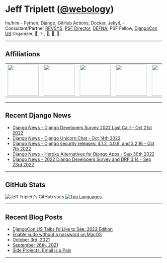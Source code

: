 # Jeff Triplett (<a href="https://twitter.com/webology">@webology</a>)
he/him - Python, Django, GitHub Actions, Docker, Jekyll,  - Consultant/Partner [REVSYS][], [PSF Director][], [DEFNA][], PSF Fellow, [DjangoCon US][] Organizer, 🏀, ✨, 💪, 🏃, 🤖.

<hr>

## Affiliations

<table border="0">
<tr>
<td><a href="https://github.com/revsys/"><img src="https://avatars.githubusercontent.com/u/308096?s=200&v=4" width="100px"></a></td>
<td><a href="https://github.com/psf/"><img src="https://avatars.githubusercontent.com/u/50630501?s=200&v=4" width="100px"></a></td>
<td><a href="https://github.com/djangocon/"><img src="https://avatars.githubusercontent.com/u/2891658?s=400&&v=4" width="100px"></a></td>
<td><a href="https://github.com/defna/"><img src="https://avatars.githubusercontent.com/u/13454395?s=200&v=4" width="100px"></a></td>
<td><a href="https://github.com/djangopackages/"><img src="https://avatars.githubusercontent.com/u/27385825?s=200&v=4" width="100px"></a></td>
</tr>
</table>

<hr>

## Recent Django News

<!--START_SECTION:news-->
* [Django News - Django Developers Survey 2022 Last Call! - Oct 21st 2022](https:&#x2F;&#x2F;django-news.com&#x2F;issues&#x2F;150)
* [Django News - Django Unicorn Chat - Oct 14th 2022](https:&#x2F;&#x2F;django-news.com&#x2F;issues&#x2F;149)
* [Django News - Django security releases: 4.1.2, 4.0.8, and 3.2.16 - Oct 7th 2022](https:&#x2F;&#x2F;django-news.com&#x2F;issues&#x2F;148)
* [Django News - Heroku Alternatives for Django Apps - Sep 30th 2022](https:&#x2F;&#x2F;django-news.com&#x2F;issues&#x2F;147)
* [Django News - 2022 Django Developers Survey and DRF 3.14 - Sep 23rd 2022](https:&#x2F;&#x2F;django-news.com&#x2F;issues&#x2F;146)
<!--END_SECTION:news-->

<hr>

## GitHub Stats

![Jeff Triplett's GitHub stats](https://github-readme-stats.vercel.app/api?username=jefftriplett&show_icons=&private_count=true)  [![Top Languages](https://github-readme-stats.vercel.app/api/top-langs/?username=jefftriplett&layout=compact)]()

<hr>

## Recent Blog Posts

<!--START_SECTION:posts-->
* [DjangoCon US Talks I’d Like to See: 2022 Edition](https:&#x2F;&#x2F;jefftriplett.com&#x2F;2022&#x2F;djangocon-us-talks-i-d-like-to-see-2022-edition&#x2F;)
* [Enable sudo without a password on MacOS](https:&#x2F;&#x2F;jefftriplett.com&#x2F;2022&#x2F;enable-sudo-without-a-password-on-macos&#x2F;)
* [October 3rd, 2021](https:&#x2F;&#x2F;jefftriplett.com&#x2F;2021&#x2F;sunday-morning-coffee-notes-october-3rd-2021&#x2F;)
* [September 26th, 2021](https:&#x2F;&#x2F;jefftriplett.com&#x2F;2021&#x2F;sunday-morning-coffee-notes-september-26th-2021&#x2F;)
* [Side Projects: Email is a Pain](https:&#x2F;&#x2F;jefftriplett.com&#x2F;2021&#x2F;side-projects-email-is-a-pain&#x2F;)
<!--END_SECTION:posts-->

<hr>

[DEFNA]: https://www.defna.org/
[DjangoCon US]: http://djangocon.us/
[PSF Director]: https://www.python.org/psf/members/#board-of-directors
[REVSYS]: https://www.revsys.com/
